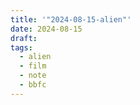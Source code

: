 ```yaml
---
title: '"2024-08-15-alien"'
date: 2024-08-15
draft: 
tags:
  - alien
  - film
  - note
  - bbfc
---
```

